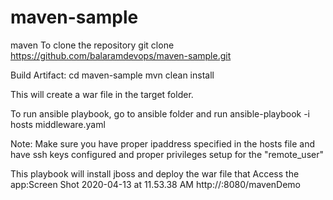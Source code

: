 # maven-sample
maven
To clone the repository
git clone https://github.com/balaramdevops/maven-sample.git

Build Artifact:
cd maven-sample
mvn clean install

This will create a war file in the target folder.

To run ansible playbook, go to ansible folder and run
ansible-playbook -i hosts middleware.yaml

Note: Make sure you have proper ipaddress specified in the hosts file and have ssh keys configured and proper privileges setup for the "remote_user"

This playbook will install jboss and deploy the war file that 
Access the app:Screen Shot 2020-04-13 at 11.53.38 AM
http://<ListenAddress>:8080/mavenDemo
  
  
